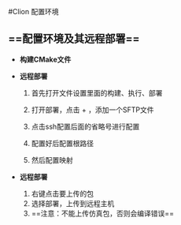 #Clion 配置环境

## ==配置环境及其远程部署==

- **构建CMake文件** 

- **远程部署**

  1. 首先打开文件设置里面的构建、执行、部署

  2. 打开部署，点击 + ，添加一个SFTP文件

  3. 点击ssh配置后面的省略号进行配置

  4. 配置好后配置根路径

  5. 然后配置映射


- **远程部署**
  1. 右键点击要上传的包
  2. 选择部署，上传到远程主机
  3. ==注意：不能上传仿真包，否则会编译错误==